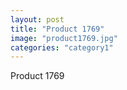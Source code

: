 ```yaml
---
layout: post
title: "Product 1769"
image: "product1769.jpg"
categories: "category1"
---
```

Product 1769
